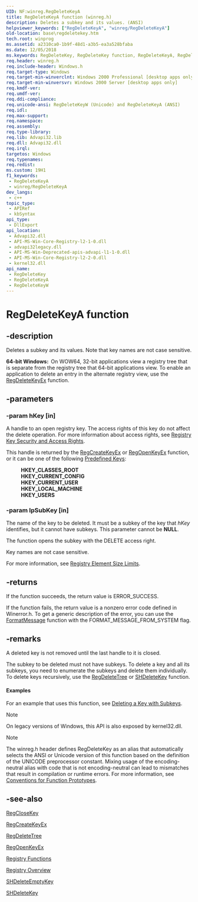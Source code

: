 ```yaml
---
UID: NF:winreg.RegDeleteKeyA
title: RegDeleteKeyA function (winreg.h)
description: Deletes a subkey and its values. (ANSI)
helpviewer_keywords: ["RegDeleteKeyA", "winreg/RegDeleteKeyA"]
old-location: base\regdeletekey.htm
tech.root: winprog
ms.assetid: a2310ca0-1b9f-48d1-a3b5-ea3a528bfaba
ms.date: 12/05/2018
ms.keywords: RegDeleteKey, RegDeleteKey function, RegDeleteKeyA, RegDeleteKeyW, _win32_regdeletekey, base.regdeletekey, winreg/RegDeleteKey, winreg/RegDeleteKeyA, winreg/RegDeleteKeyW
req.header: winreg.h
req.include-header: Windows.h
req.target-type: Windows
req.target-min-winverclnt: Windows 2000 Professional [desktop apps only]
req.target-min-winversvr: Windows 2000 Server [desktop apps only]
req.kmdf-ver: 
req.umdf-ver: 
req.ddi-compliance: 
req.unicode-ansi: RegDeleteKeyW (Unicode) and RegDeleteKeyA (ANSI)
req.idl: 
req.max-support: 
req.namespace: 
req.assembly: 
req.type-library: 
req.lib: Advapi32.lib
req.dll: Advapi32.dll
req.irql: 
targetos: Windows
req.typenames: 
req.redist: 
ms.custom: 19H1
f1_keywords:
 - RegDeleteKeyA
 - winreg/RegDeleteKeyA
dev_langs:
 - c++
topic_type:
 - APIRef
 - kbSyntax
api_type:
 - DllExport
api_location:
 - Advapi32.dll
 - API-MS-Win-Core-Registry-l2-1-0.dll
 - advapi32legacy.dll
 - API-MS-Win-Deprecated-apis-advapi-l1-1-0.dll
 - API-MS-Win-Core-Registry-l2-2-0.dll
 - kernel32.dll
api_name:
 - RegDeleteKey
 - RegDeleteKeyA
 - RegDeleteKeyW
---
```


# RegDeleteKeyA function


## -description

Deletes a subkey and its values. Note that key names are not case sensitive.

<b>64-bit Windows:  </b>On WOW64, 32-bit applications view a registry tree that is separate from the registry tree that 64-bit applications view. To enable an application to delete an entry in the alternate registry view, use the <a href="/windows/desktop/api/winreg/nf-winreg-regdeletekeyexa">RegDeleteKeyEx</a> function.

## -parameters

### -param hKey [in]

A handle to an open registry key. The access rights of this key do not affect the delete operation. For more information about access rights, see 
<a href="/windows/desktop/SysInfo/registry-key-security-and-access-rights">Registry Key Security and Access Rights</a>.

This handle is returned by the 
<a href="/windows/desktop/api/winreg/nf-winreg-regcreatekeyexa">RegCreateKeyEx</a> or 
<a href="/windows/desktop/api/winreg/nf-winreg-regopenkeyexa">RegOpenKeyEx</a> function, or it can be one of the following 
<a href="/windows/desktop/SysInfo/predefined-keys">Predefined Keys</a>:<dl>
<dd><b>HKEY_CLASSES_ROOT</b></dd>
<dd><b>HKEY_CURRENT_CONFIG</b></dd>
<dd><b>HKEY_CURRENT_USER</b></dd>
<dd><b>HKEY_LOCAL_MACHINE</b></dd>
<dd><b>HKEY_USERS</b></dd>
</dl>

### -param lpSubKey [in]

The name of the key to be deleted. It must be a subkey of the key that <i>hKey</i> identifies, but it cannot have subkeys. This parameter cannot be <b>NULL</b>.

The function opens the subkey with the DELETE access right. 

Key names are not case sensitive.

For more information, see 
<a href="/windows/desktop/SysInfo/registry-element-size-limits">Registry Element Size Limits</a>.

## -returns

If the function succeeds, the return value is ERROR_SUCCESS.

If the function fails, the return value is a nonzero error code defined in Winerror.h. To get a generic description of the error, you can use the 
<a href="/windows/desktop/api/winbase/nf-winbase-formatmessage">FormatMessage</a> function with the FORMAT_MESSAGE_FROM_SYSTEM flag.

## -remarks

A deleted key is not removed until the last handle to it is closed.

The subkey to be deleted must not have subkeys. To delete a key and all its subkeys, you need to enumerate the subkeys and delete them individually. To delete keys recursively, use the 
<a href="/windows/desktop/api/winreg/nf-winreg-regdeletetreea">RegDeleteTree</a> or <a href="/windows/desktop/api/shlwapi/nf-shlwapi-shdeletekeya">SHDeleteKey</a> function.


#### Examples

For an example that uses this function, see <a href="/windows/desktop/SysInfo/deleting-a-key-with-subkeys">Deleting a Key with Subkeys</a>.

<div class="code"></div>

> [!NOTE] 
> On legacy versions of Windows, this API is also exposed by kernel32.dll.


> [!NOTE]
> The winreg.h header defines RegDeleteKey as an alias that automatically selects the ANSI or Unicode version of this function based on the definition of the UNICODE preprocessor constant. Mixing usage of the encoding-neutral alias with code that is not encoding-neutral can lead to mismatches that result in compilation or runtime errors. For more information, see [Conventions for Function Prototypes](/windows/win32/intl/conventions-for-function-prototypes).

## -see-also

<a href="/windows/desktop/api/winreg/nf-winreg-regclosekey">RegCloseKey</a>



<a href="/windows/desktop/api/winreg/nf-winreg-regcreatekeyexa">RegCreateKeyEx</a>



<a href="/windows/desktop/api/winreg/nf-winreg-regdeletetreea">RegDeleteTree</a>



<a href="/windows/desktop/api/winreg/nf-winreg-regopenkeyexa">RegOpenKeyEx</a>



<a href="/windows/desktop/SysInfo/registry-functions">Registry Functions</a>



<a href="/windows/desktop/SysInfo/registry">Registry Overview</a>



<a href="/windows/desktop/api/shlwapi/nf-shlwapi-shdeleteemptykeya">SHDeleteEmptyKey</a>



<a href="/windows/desktop/api/shlwapi/nf-shlwapi-shdeletekeya">SHDeleteKey</a>
